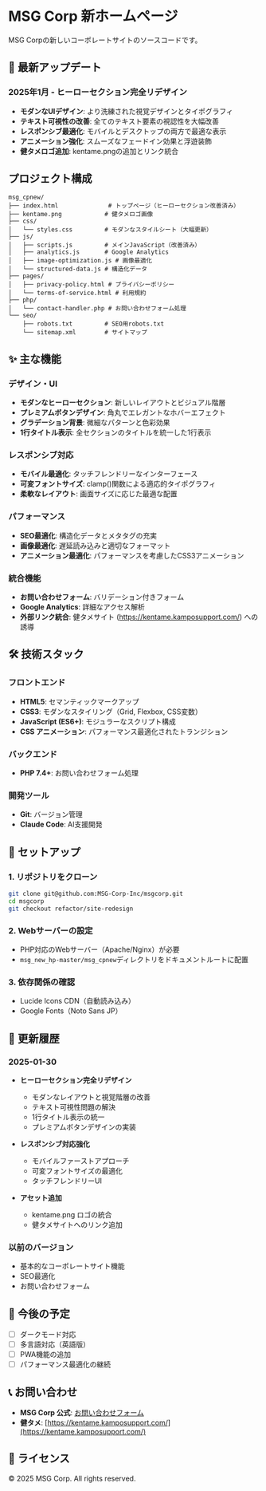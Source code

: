 # MSG Corp 新ホームページ

MSG Corpの新しいコーポレートサイトのソースコードです。

## 🚀 最新アップデート

### 2025年1月 - ヒーローセクション完全リデザイン
- **モダンなUIデザイン**: より洗練された視覚デザインとタイポグラフィ
- **テキスト可視性の改善**: 全てのテキスト要素の視認性を大幅改善
- **レスポンシブ最適化**: モバイルとデスクトップの両方で最適な表示
- **アニメーション強化**: スムーズなフェードイン効果と浮遊装飾
- **健タメロゴ追加**: kentame.pngの追加とリンク統合

## プロジェクト構成

```
msg_cpnew/
├── index.html              # トップページ（ヒーローセクション改善済み）
├── kentame.png            # 健タメロゴ画像
├── css/
│   └── styles.css         # モダンなスタイルシート（大幅更新）
├── js/
│   ├── scripts.js         # メインJavaScript（改善済み）
│   ├── analytics.js       # Google Analytics
│   ├── image-optimization.js # 画像最適化
│   └── structured-data.js # 構造化データ
├── pages/
│   ├── privacy-policy.html # プライバシーポリシー
│   └── terms-of-service.html # 利用規約
├── php/
│   └── contact-handler.php # お問い合わせフォーム処理
└── seo/
    ├── robots.txt         # SEO用robots.txt
    └── sitemap.xml        # サイトマップ
```

## ✨ 主な機能

### デザイン・UI
- **モダンなヒーローセクション**: 新しいレイアウトとビジュアル階層
- **プレミアムボタンデザイン**: 角丸でエレガントなホバーエフェクト
- **グラデーション背景**: 微細なパターンと色彩効果
- **1行タイトル表示**: 全セクションのタイトルを統一した1行表示

### レスポンシブ対応
- **モバイル最適化**: タッチフレンドリーなインターフェース
- **可変フォントサイズ**: clamp()関数による適応的タイポグラフィ
- **柔軟なレイアウト**: 画面サイズに応じた最適な配置

### パフォーマンス
- **SEO最適化**: 構造化データとメタタグの充実
- **画像最適化**: 遅延読み込みと適切なフォーマット
- **アニメーション最適化**: パフォーマンスを考慮したCSS3アニメーション

### 統合機能
- **お問い合わせフォーム**: バリデーション付きフォーム
- **Google Analytics**: 詳細なアクセス解析
- **外部リンク統合**: 健タメサイト (https://kentame.kamposupport.com/) への誘導

## 🛠️ 技術スタック

### フロントエンド
- **HTML5**: セマンティックマークアップ
- **CSS3**: モダンなスタイリング（Grid, Flexbox, CSS変数）
- **JavaScript (ES6+)**: モジュラーなスクリプト構成
- **CSS アニメーション**: パフォーマンス最適化されたトランジション

### バックエンド
- **PHP 7.4+**: お問い合わせフォーム処理

### 開発ツール
- **Git**: バージョン管理
- **Claude Code**: AI支援開発

## 🚀 セットアップ

### 1. リポジトリをクローン
```bash
git clone git@github.com:MSG-Corp-Inc/msgcorp.git
cd msgcorp
git checkout refactor/site-redesign
```

### 2. Webサーバーの設定
- PHP対応のWebサーバー（Apache/Nginx）が必要
- `msg_new_hp-master/msg_cpnew`ディレクトリをドキュメントルートに配置

### 3. 依存関係の確認
- Lucide Icons CDN（自動読み込み）
- Google Fonts（Noto Sans JP）

## 📝 更新履歴

### 2025-01-30
- **ヒーローセクション完全リデザイン**
  - モダンなレイアウトと視覚階層の改善
  - テキスト可視性問題の解決
  - 1行タイトル表示の統一
  - プレミアムボタンデザインの実装

- **レスポンシブ対応強化**
  - モバイルファーストアプローチ
  - 可変フォントサイズの最適化
  - タッチフレンドリーUI

- **アセット追加**
  - kentame.png ロゴの統合
  - 健タメサイトへのリンク追加

### 以前のバージョン
- 基本的なコーポレートサイト機能
- SEO最適化
- お問い合わせフォーム

## 🎯 今後の予定

- [ ] ダークモード対応
- [ ] 多言語対応（英語版）
- [ ] PWA機能の追加
- [ ] パフォーマンス最適化の継続

## 📞 お問い合わせ

- **MSG Corp 公式**: [お問い合わせフォーム](https://msgcorp.jp/contact)
- **健タメ**: [https://kentame.kamposupport.com/](https://kentame.kamposupport.com/)

## 📄 ライセンス

© 2025 MSG Corp. All rights reserved.